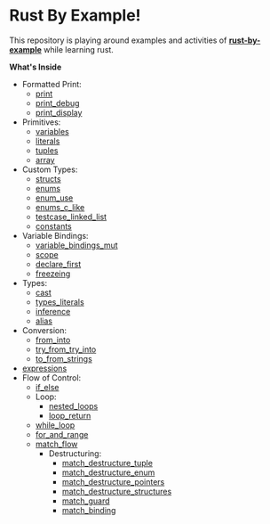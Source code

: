 

# Rust By Example!

This repository is playing around examples and activities of **[rust-by-example](https://doc.rust-lang.org/stable/rust-by-example/index.html)** while learning rust.

**What's Inside**
- Formatted Print:
    - [print](../master/src/print.rs)
	 - [print_debug](../master/src/debug.rs)
	 - [print_display](../master/src/display.rs)
- Primitives:
	- [variables](../master/src/variables.rs)
	 - [literals](../master/src/literals.rs)
	 - [tuples](../master/src/tuples.rs)
	 - [array](../master/src/array.rs)
- Custom Types:
	 - [structs](../master/src/structs.rs)
	 - [enums](../master/src/enums.rs)
	 - [enum_use](../master/src/enum_use.rs)
	 - [enums_c_like](../master/src/enums_c_like.rs)
	 - [testcase_linked_list](../master/src/testcase_linked_list.rs)
	 - [constants](../master/src/constants.rs)
- Variable Bindings:
	 - [variable_bindings_mut](../master/src/variable_bindings_mut.rs)
	 - [scope](../master/src/scope.rs)
	 - [declare_first](../master/src/declare_first.rs)
	 - [freezeing](../master/src/freezeing.rs)
- Types:
	 - [cast](../master/src/cast.rs)
	 - [types_literals](../master/src/types_literals.rs)
	 - [inference](../master/src/inference.rs)
	 - [alias](../master/src/alias.rs)
- Conversion:
	 - [from_into](../master/src/from_into.rs)
	 - [try_from_try_into](../master/src/try_from_try_into.rs) 
	 - [to_from_strings](../master/src/to_from_strings.rs)
- [expressions](../master/src/expressions.rs)
- Flow of Control:
	- [if_else](../master/src/if_else.rs)
	- Loop:
		- [nested_loops](../master/src/nested_loops.rs)
		- [loop_return](../master/src/loop_return.rs)
	- [while_loop](../master/src/while_loop.rs)
	- [for_and_range](../master/src/for_and_range.rs)
	- [match_flow](../master/src/match_flow.rs)
		- Destructuring:
			- [match_destructure_tuple](../master/src/match_destructure_tuple.rs)
			- [match_destructure_enum](../master/src/match_destructure_enum.rs)
			- [match_destructure_pointers](../master/src/match_destructure_pointers.rs)
			- [match_destructure_structures](../master/src/match_destructure_structures.rs)
			- [match_guard](../master/src/match_guard.rs)
			- [match_binding](../master/src/match_binding.rs)
			